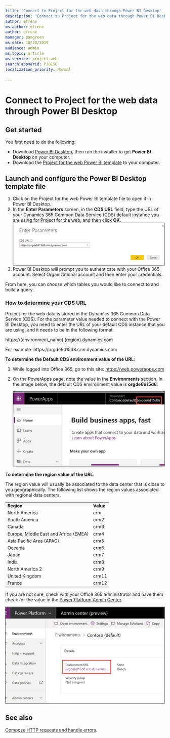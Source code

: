 ```yaml
---
title: 'Connect to Project for the web data through Power BI Desktop'
description: 'Connect to Project for the web data through Power BI Desktop'
author: efrene
ms.author: efrene
author: efrene
manager: pamgreen
ms.date: 10/28/2019
audience: admin
ms.topic: article
ms.service: project-web
search.appverid: PJO150
localization_priority: Normal

---
```

# Connect to Project for the web data through Power BI Desktop


## Get started 
You first need to do the following:

- Download [Power BI Desktop](http://go.microsoft.com/fwlink/?LinkID=521662), then run the installer to get **Power BI Desktop** on your computer.
- Download the [Project for the web Power BI template](https://aka.ms/ProjectReports) to your computer.

## Launch and configure the Power BI Desktop template file
1. Click on the Project for the web Power BI template file to open it in Power BI Desktop.
2. In the **Enter Parameters** screen, in the **CDS URL** field, type the URL of your Dynamics 365 Common Data Service (CDS) default instance you are using for Project for the web, and then click **OK**.<br/>
![Default CDS environment](media\Parameter.png)
3.  Power BI Desktop will prompt you to authenticate with your Office 365 account. Select Organizational account and then enter your credentials.

From here, you can choose which tables you would like to connect to and build a query. 

### How to determine your CDS URL

 Project for the web data is stored in the Dynamics 365 Common Data Service (CDS). For the parameter value needed to connect with the Power BI Desktop, you need to enter the URL of your default CDS instance that you are using, and it needs to be in the following format: 

https://<spam><spam>(environment_name).(region).dynamics<spam><spam>.com

For example:
https://<spam><spam>orgde6d15d8.crm.dynamics<spam><spam>.com

**To determine the Default CDS environment value of the URL**:

1. While logged into Office 365, go to this site:  https://web.powerapps.com
2. On the PowerApps page, note the value in the **Environments** section.  In the image below, the default CDS environment value is **orgde6d15d8**.

    ![Default CDS environment](media\PowerAppsPage.png)

**To determine the region value of the URL**:

The region value will usually be associated to the data center that is close to you geographically. The following list shows the region values associated with regional data centers.

|||
|:-----|:-----|
|**Region** <br/> |**Value** <br/> |
|North America   <br/> |crm <br/> |
|South America <br/> |crm2  <br/> |
|Canada   <br/> |crm3 <br/> |
|Europe, Middle East and Africa (EMEA)  <br/> |crm4<br/> |
|Asia Pacific Area (APAC)  <br/> |crm5 <br/> |
|Oceania   <br/> |crm6 <br/> |
|Japan   <br/> |crm7 <br/> |
|India  <br/> |crm8 <br/> |
|North America 2   <br/> |crm9 <br/> |
|United Kingdom   <br/> |crm11 <br/> |
|France  <br/> |crm12 <br/> |

If you are not sure, check with your Office 365 administrator and have them check for the value in the [Power Platform Admin Center](https://docs.microsoft.com/en-us/power-platform/admin/admin-guide).

![PowerPlatform Admin Center](media\PowerPlatformAdminCenter.png)

## See also

[Compose HTTP requests and handle errors](https://docs.microsoft.com/powerapps/developer/common-data-service/webapi/compose-http-requests-handle-errors#web-api-url-and-versions).   

  







